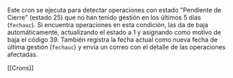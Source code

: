 Este cron se ejecuta para detectar operaciones con estado "Pendiente de Cierre" (estado 25) que no han tenido gestión en los últimos 5 días (`fechauc`). Si encuentra operaciones en esta condición, las da de baja automáticamente, actualizando el estado a 1 y asignando como motivo de baja el código 39. También registra la fecha actual como nueva fecha de última gestión (`fechauc`) y envía un correo con el detalle de las operaciones afectadas.

[[Crons]]